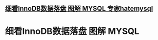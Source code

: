 ## [细看InnoDB数据落盘 图解 MYSQL 专家hatemysql](https://www.cnblogs.com/zengkefu/p/5674586.html)

# 细看InnoDB数据落盘 图解 MYSQL